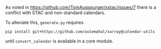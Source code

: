 As noted in https://github.com/TomAugspurger/xstac/issues/7 there is a conflict with STAC and non-standard calendars.

To alleviate this, `generate.py` requires
```
pip install git+https://github.com/aulemahal/xarray@calendar-utils
```
until `convert_calendar` is available in a core module.



